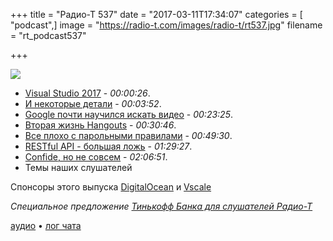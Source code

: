 +++
title = "Радио-Т 537"
date = "2017-03-11T17:34:07"
categories = [ "podcast",]
image = "https://radio-t.com/images/radio-t/rt537.jpg"
filename = "rt_podcast537"

+++

![](https://radio-t.com/images/radio-t/rt537.jpg)

- [Visual Studio 2017](https://habrahabr.ru/company/microsoft/blog/323452/) - *00:00:26*.
- [И некоторые детали](http://venturebeat.com/2017/03/07/microsoft-launches-visual-studio-2017/) - *00:03:52*.
- [Google почти научился искать видео](http://mashable.com/2017/03/08/google-video-intelligence-api/) - *00:23:25*.
- [Вторая жизнь Hangouts](http://blog.google:443/products/g-suite/meet-the-new-enterprise-focused-hangouts/) - *00:30:46*.
- [Все плохо с парольными правилами](https://blog.codinghorror.com/password-rules-are-bullshit/) - *00:49:30*.
- [RESTful API - большая ложь](https://mmikowski.github.io/the_lie/) - *01:29:27*.
- [Confide, но не совсем](https://arstechnica.com/security/2017/03/unfixed-weaknesses-in-confide-stoke-doubts-about-end-to-end-crypto-claims/) - *02:06:51*.
- Темы наших слушателей

Спонсоры этого выпуска [DigitalOcean](https://www.digitalocean.com) и [Vscale](http://bit.ly/radio-t_vscale)

_Специальное предложение [Тинькофф Банка для слушателей Радио-Т](http://l.tinkoff.ru/radiot)_

[аудио](http://cdn.radio-t.com/rt_podcast537.mp3) • [лог чата](http://chat.radio-t.com/logs/radio-t-537.html)
<audio src="http://cdn.radio-t.com/rt_podcast537.mp3" preload="none"></audio>